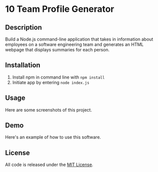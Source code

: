 # 10 Team Profile Generator

<a name="desc"></a>
## Description 
Build a Node.js command-line application that takes in information about employees on a software engineering team and generates an HTML webpage that displays summaries for each person.

<a name="install"></a> 
## Installation

1. Install npm in command line with `npm install` 
2. Initiate app by entering `node index.js`

<a name="usage"></a> 
## Usage
Here are some screenshots of this project.

<a name="demo"></a> 
## Demo
Here's an example of how to use this software.

<a name="license"></a> 
## License
All code is released under the [MIT License](https://mit-license.org/).